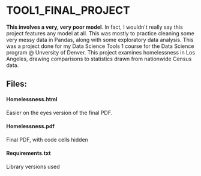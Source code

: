 # TOOL1_FINAL_PROJECT

**This involves a very, very poor model**. In fact, I wouldn't really say this project features any model at all. This was mostly to practice cleaning some very messy data in Pandas, along with some exploratory data analysis.
This was a project done for my Data Science Tools 1 course for the Data Science program @ Unversity of Denver. This project examines homelessness in Los Angeles, drawing comparisons to statistics drawn from nationwide Census data.

## Files:

#### Homelessness.html
Easier on the eyes version of the final PDF.

#### Homelessness.pdf
Final PDF, with code cells hidden

#### Requirements.txt
Library versions used

